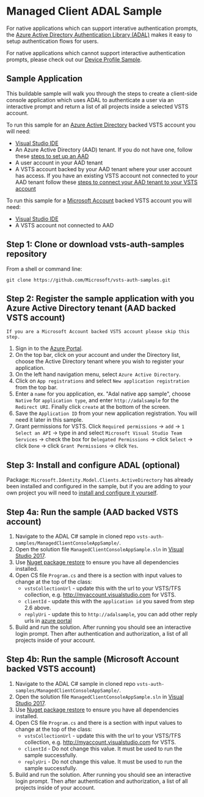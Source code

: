 # Managed Client ADAL Sample

For native applications which can support interative authentication prompts, the [Azure Active Directory Authentication Library (ADAL)](https://docs.microsoft.com/en-us/azure/active-directory/develop/active-directory-authentication-libraries) makes it easy to setup authentication flows for users.

For native applications which cannot support interactive authentication prompts, please check out our [Device Profile Sample](./../DeviceProfileSample/README.md).

## Sample Application

This buildable sample will walk you through the steps to create a client-side console application which uses ADAL to authenticate a user via an interactive prompt and return a list of all projects inside a selected VSTS account.

To run this sample for an [Azure Active Directory](https://docs.microsoft.com/en-us/azure/active-directory/active-directory-whatis) backed VSTS account you will need:
* [Visual Studio IDE](https://www.visualstudio.com/vs/)
* An Azure Active Directory (AAD) tenant. If you do not have one, follow these [steps to set up an AAD](https://docs.microsoft.com/en-us/azure/active-directory/develop/active-directory-howto-tenant)
* A user account in your AAD tenant
* A VSTS account backed by your AAD tenant where your user account has access. If you have an existing VSTS account not connected to your AAD tenant follow these [steps to connect your AAD tenant to your VSTS account](https://www.visualstudio.com/en-us/docs/setup-admin/team-services/manage-organization-access-for-your-account-vs)

To run this sample for a [Microsoft Account](https://account.microsoft.com/account) backed VSTS account you will need:
* [Visual Studio IDE](https://www.visualstudio.com/vs/)
* A VSTS account not connected to AAD


## Step 1: Clone or download vsts-auth-samples repository

From a shell or command line: 
```no-highlight
git clone https://github.com/Microsoft/vsts-auth-samples.git
```

## Step 2: Register the sample application with you Azure Active Directory tenant (AAD backed VSTS account)

```no-highlight
If you are a Microsoft Account backed VSTS account please skip this step.
```

1. Sign in to the [Azure Portal](https://portal.azure.com).
2. On the top bar, click on your account and under the Directory list, choose the Active Directory tenant where you wish to register your application.
3. On the left hand navigation menu, select `Azure Active Directory`.
4. Click on `App registrations` and select `New application registration` from the top bar.
5. Enter a `name` for you application, ex. "Adal native app sample", choose `Native` for `application type`, and enter `http://adalsample` for the `Redirect URI`. Finally click `create` at the bottom of the screen.
6. Save the `Application ID` from your new application registration. You will need it later in this sample.
7. Grant permissions for VSTS. Click `Required permissions` -> `add` -> `1 Select an API` -> type in and select `Microsoft Visual Studio Team Services` -> check the box for `Delegated Permissions` -> click `Select` -> click `Done` -> click `Grant Permissions` -> click `Yes`.

## Step 3: Install and configure ADAL (optional)

Package: `Microsoft.Identity.Model.Clients.ActiveDirectory` has already been installed and configured in the sample, but if you are adding to your own project you will need to [install and configure it yourself](https://www.nuget.org/packages/Microsoft.IdentityModel.Clients.ActiveDirectory). 

## Step 4a: Run the sample (AAD backed VSTS account)

1. Navigate to the ADAL C# sample in cloned repo `vsts-auth-samples/ManagedClientConsoleAppSample/`.
2. Open the solution file `ManagedClientConsoleAppSample.sln` in [Visual Studio 2017](https://www.visualstudio.com/downloads/).
3. Use [Nuget package restore](https://docs.microsoft.com/en-us/nuget/consume-packages/package-restore) to ensure you have all dependencies installed.
4. Open CS file `Program.cs` and there is a section with input values to change at the top of the class:
    * `vstsCollectionUrl` - update this with the url to your VSTS/TFS collection, e.g. http://myaccount.visualstudio.com for VSTS.
    * `clientId` - update this with the `application id` you saved from step 2.6 above.
    * `replyUri` - update this to `http://adalsample`, you can add other reply urls in [azure portal](https://portal.azure.com)
5. Build and run the solution. After running you should see an interactive login prompt. Then after authentication and authorization, a list of all projects inside of your account.

## Step 4b: Run the sample (Microsoft Account backed VSTS account)

1. Navigate to the ADAL C# sample in cloned repo `vsts-auth-samples/ManagedClientConsoleAppSample/`.
2. Open the solution file `ManagedClientConsoleAppSample.sln` in [Visual Studio 2017](https://www.visualstudio.com/downloads/).
3. Use [Nuget package restore](https://docs.microsoft.com/en-us/nuget/consume-packages/package-restore) to ensure you have all dependencies installed.
4. Open CS file `Program.cs` and there is a section with input values to change at the top of the class:
    * `vstsCollectionUrl` - update this with the url to your VSTS/TFS collection, e.g. http://myaccount.visualstudio.com for VSTS.
    * `clientId` - Do not change this value. It must be used to run the sample successfully.
    * `replyUri` - Do not change this value. It must be used to run the sample successfully.
5. Build and run the solution. After running you should see an interactive login prompt. Then after authentication and authorization, a list of all projects inside of your account.

